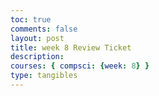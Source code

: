 ```yaml
---
toc: true
comments: false
layout: post
title: week 8 Review Ticket
description: 
courses: { compsci: {week: 8} }
type: tangibles
---
```

